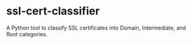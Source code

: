 # ssl-cert-classifier
A Python tool to classify SSL certificates into Domain, Intermediate, and Root categories.
